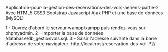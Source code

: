 Application-pour-la-gestion-des-reservations-des-vols-aeriens-partie-2
Avec HTML5 CSS3 Bootstrap Javascript Ajax PHP et une base de données (MySQL)

1 - Ouvrez d'abord le serveur wampp/xampp puis rendez-vous sur phpmyadmin.
2 - Importer la base de données /database/db_gestionvols.sql.
3 - Saisir l'adresse suivante dans la barre d'adresse de votre navigateur :http://localhost/reservation-des-vol-P2/
